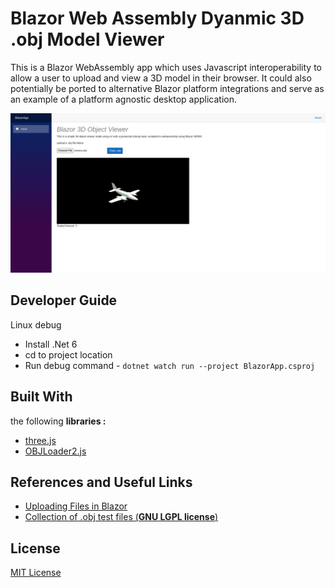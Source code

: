 # Blazor Web Assembly Dyanmic 3D .obj Model Viewer
This is a Blazor WebAssembly app which uses Javascript interoperability to allow a user to upload and view a 3D model in their browser. It could also potentially be ported to alternative Blazor platform integrations and serve as an example of a platform agnostic desktop application. 

![Example Image](docs/image.png)

## Developer Guide
Linux debug
- Install .Net 6
- cd to project location
- Run debug command - `dotnet watch run --project BlazorApp.csproj`

## Built With
the following **libraries :**
- [three.js](https://github.com/mrdoob/three.js/)
- [OBJLoader2.js](https://github.com/kaisalmen/WWOBJLoader)

## References and Useful Links
- [Uploading Files in Blazor](https://docs.microsoft.com/en-us/aspnet/core/blazor/file-uploads?view=aspnetcore-6.0&pivots=webassembly)
- [Collection of .obj test files (**GNU LGPL license**)](https://people.sc.fsu.edu/~jburkardt/data/obj/obj.html)

## License
[MIT License](https://github.com/kor-pixel/Blazor-Web-Assembly-Dyanmic-3D-.obj-Model-Viewer/blob/main/LICENSE)

